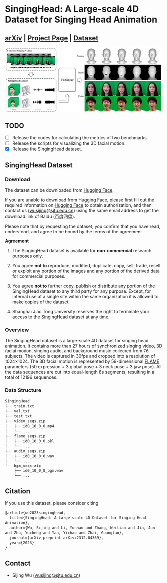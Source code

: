 # SingingHead: A Large-scale 4D Dataset for Singing Head Animation
## [arXiv](https://arxiv.org/pdf/2312.04369.pdf) | [Project Page](https://wsj-sjtu.github.io/SingingHead/) | [Dataset](https://huggingface.co/datasets/Human-X/SingingHead)

<img src="assets/teaser.png" /> 

## TODO
- [ ] Release the codes for calculating the metrics of two benchmarks.
- [ ] Release the scripts for visualizing the 3D facial motion.
- [x] Release the SingingHead dataset.

## SingingHead Dataset
### Download
The dataset can be downloaded from [Hugging Face](https://huggingface.co/datasets/Human-X/SingingHead).

If you are unable to download from Hugging Face, please first fill out the required information on [Hugging Face](https://huggingface.co/datasets/Human-X/SingingHead) to obtain authorization, and then contact us [(wusijing@sjtu.edu.cn)](wusijing@sjtu.edu.cn) using the same email address to get the download link of Baidu (百度网盘).

Please note that by requesting the dataset, you confirm that you have read, understood, and agree to be bound by the terms of the agreement.

**Agreement**

1. The SingingHead dataset is available for **non-commercial** research purposes only.

2. You agree **not to** reproduce, modified, duplicate, copy, sell, trade, resell or exploit any portion of the images and any portion of the derived data for commercial purposes.

3. You agree **not to** further copy, publish or distribute any portion of the SingingHead dataset to any third party for any purpose. Except, for internal use at a single site within the same organization it is allowed to make copies of the dataset.

4. Shanghai Jiao Tong University reserves the right to terminate your access to the SingingHead dataset at any time.


### Overview
The SingingHead dataset is a large-scale 4D dataset for singing head animation. It contains more than 27 hours of synchronized singing video, 3D facial motion, singing
audio, and background music collected from 76 subjects. 
The video is captured in 30fps and cropped into a resolution of 1024×1024.
The 3D facial motion is represented by 59-dimensional [FLAME](https://flame.is.tue.mpg.de/) parameters (50 expression + 3 global pose + 3 neck pose + 3 jaw pose).
All the data sequences are cut into equal-length 8s segments, resulting in a total of 12196 sequences.

### Data Structure
```
SingingHead
├── train.txt
├── val.txt
├── test.txt
├── video_seqs.zip
│   ├── id0_10_0_0.mp4
│   └── ...
├── flame_seqs.zip
│   ├── id0_10_0_0.pkl
│   └── ...
├── audio_seqs.zip
│   ├── id0_10_0_0.wav
│   └── ...
└── bgm_seqs.zip
    ├── id0_10_0_0_bgm.wav
    └── ...
```

## Citation
If you use this dataset, please consider citing
```
@article{wu2023singinghead,
  title={SingingHead: A Large-scale 4D Dataset for Singing Head Animation},
  author={Wu, Sijing and Li, Yunhao and Zhang, Weitian and Jia, Jun and Zhu, Yucheng and Yan, Yichao and Zhai, Guangtao},
  journal={arXiv preprint arXiv:2312.04369},
  year={2023}
}
```

## Contact
- Sijing Wu [(wusijing@sjtu.edu.cn)](wusijing@sjtu.edu.cn)
